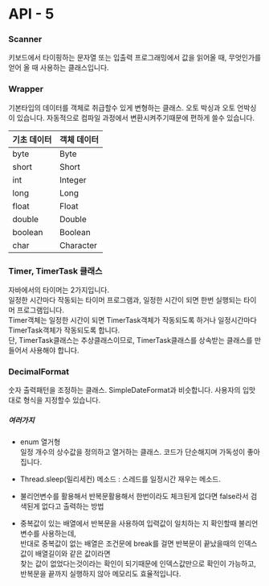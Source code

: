  
 # API - 5  

 ### Scanner
키보드에서 타이핑하는 문자열 또는 입출력 프로그래밍에서 값을 읽어올 때, 무엇인가를 얻어 올 때 사용하는 클래스입니다.


### Wrapper  
기본타입의 데이터를 객체로 취급할수 있게 변형하는 클래스. 
오토 박싱과 오토 언박싱이 있습니다. 
자동적으로 컴파일 과정에서 변환시켜주기때문에 편하게 쓸수 있습니다.


|기초 데이터|객체 데이터|
|---|---|
|byte|Byte|
|short|Short|
|int|Integer|
|long	|Long|
|float|Float|
|double|Double|
|boolean|Boolean|
|char|Character|

  
 ### Timer, TimerTask 클래스
자바에서의 타이머는 2가지입니다.    
일정한 시간마다 작동되는 타이머 프로그램과, 일정한 시간이 되면 한번 실행되는 타이머 프로그램입니다.   
Timer객체는 일정한 시간이 되면 TimerTask객체가 작동되도록 하거나 일정시간마다 TimerTask객체가 작동되도록 합니다.    
단, TimerTask클래스는 추상클래스이므로, TimerTask클래스를 상속받는 클래스를 만들어서 사용해야 합니다. 


 ### DecimalFormat
숫자 출력패턴을 조정하는 클래스. SimpleDateFormat과 비슷합니다. 사용자의 입맛대로 형식을 지정할수 있습니다.


 ##### 여러가지   

 - enum 열거형  
 일정 개수의 상수값을 정의하고 열거하는 클래스. 코드가 단순해지며 가독성이 좋아집니다. 

 - Thread.sleep(밀리세컨) 메소드 : 스레드를 일정시간 재우는 메소드. 

 - 불리언변수를 활용해서 반복문활용해서 한번이라도 체크된게 없다면 false라서 검색된게 없다고 출력하는 방법  

 - 중복값이 있는 배열에서 반복문을 사용하여 입력값이 일치하는 지 확인할때 불리언변수를 사용하는데,    
 반대로 중복값이 없는 배열은 조건문에 break를 걸면 반복문이 끝났을때의 인덱스값이 배열길이와 같은 값이라면     
 찾는 값이 없었다는것이라는 확인이 되기때문에 인덱스값만으로 확인이 가능하고, 반복문을 끝까지 실행하지 않아 메모리도 효율적입니다.

